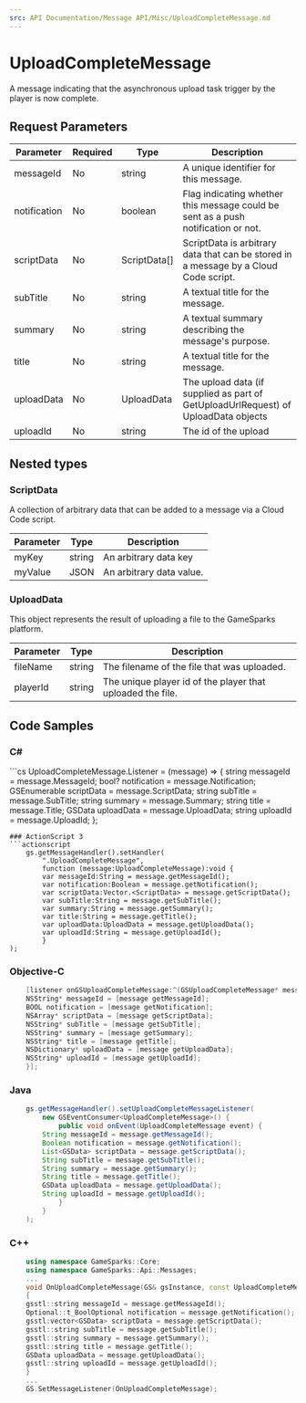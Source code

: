 ```yaml
---
src: API Documentation/Message API/Misc/UploadCompleteMessage.md
---
```


# UploadCompleteMessage


A message indicating that the asynchronous upload task trigger by the player is now complete.


## Request Parameters

Parameter | Required | Type | Description
--------- | -------- | ---- | -----------
messageId | No | string | A unique identifier for this message.
notification | No | boolean | Flag indicating whether this message could be sent as a push notification or not.
scriptData | No | ScriptData[] | ScriptData is arbitrary data that can be stored in a message by a Cloud Code script.
subTitle | No | string | A textual title for the message.
summary | No | string | A textual summary describing the message's purpose.
title | No | string | A textual title for the message.
uploadData | No | UploadData | The upload data (if supplied as part of GetUploadUrlRequest) of UploadData objects
uploadId | No | string | The id of the upload

## Nested types

### ScriptData

A collection of arbitrary data that can be added to a message via a Cloud Code script.

Parameter | Type | Description
--------- | ---- | -----------
myKey | string | An arbitrary data key
myValue | JSON | An arbitrary data value.

### UploadData

This object represents the result of uploading a file to the GameSparks platform.

Parameter | Type | Description
--------- | ---- | -----------
fileName | string | The filename of the file that was uploaded.
playerId | string | The unique player id of the player that uploaded the file.


## Code Samples

<h3>C#</h3>
```cs
	UploadCompleteMessage.Listener = (message) => {
	string messageId = message.MessageId; 
	bool? notification = message.Notification; 
	GSEnumerable<GSData> scriptData = message.ScriptData; 
	string subTitle = message.SubTitle; 
	string summary = message.Summary; 
	string title = message.Title; 
	GSData uploadData = message.UploadData; 
	string uploadId = message.UploadId; 
	};

```
### ActionScript 3
```actionscript
	gs.getMessageHandler().setHandler(
		".UploadCompleteMessage",
		function (message:UploadCompleteMessage):void {
		var messageId:String = message.getMessageId(); 
		var notification:Boolean = message.getNotification(); 
		var scriptData:Vector.<ScriptData> = message.getScriptData(); 
		var subTitle:String = message.getSubTitle(); 
		var summary:String = message.getSummary(); 
		var title:String = message.getTitle(); 
		var uploadData:UploadData = message.getUploadData(); 
		var uploadId:String = message.getUploadId(); 
		}
);

```
### Objective-C
```objectivec
	[listener onGSUploadCompleteMessage:^(GSUploadCompleteMessage* message) {
	NSString* messageId = [message getMessageId]; 
	BOOL notification = [message getNotification]; 
	NSArray* scriptData = [message getScriptData]; 
	NSString* subTitle = [message getSubTitle]; 
	NSString* summary = [message getSummary]; 
	NSString* title = [message getTitle]; 
	NSDictionary* uploadData = [message getUploadData]; 
	NSString* uploadId = [message getUploadId]; 
	}];

```
### Java
```java
	gs.getMessageHandler().setUploadCompleteMessageListener(
		new GSEventConsumer<UploadCompleteMessage>() {
			public void onEvent(UploadCompleteMessage event) {
		String messageId = message.getMessageId(); 
		Boolean notification = message.getNotification(); 
		List<GSData> scriptData = message.getScriptData(); 
		String subTitle = message.getSubTitle(); 
		String summary = message.getSummary(); 
		String title = message.getTitle(); 
		GSData uploadData = message.getUploadData(); 
		String uploadId = message.getUploadId(); 
			}
		}
	);
```
### C++
```cpp
	using namespace GameSparks::Core;
	using namespace GameSparks::Api::Messages;
	...
	void OnUploadCompleteMessage(GS& gsInstance, const UploadCompleteMessage& message)
	{
	gsstl::string messageId = message.getMessageId(); 
	Optional::t_BoolOptional notification = message.getNotification(); 
	gsstl:vector<GSData> scriptData = message.getScriptData(); 
	gsstl::string subTitle = message.getSubTitle(); 
	gsstl::string summary = message.getSummary(); 
	gsstl::string title = message.getTitle(); 
	GSData uploadData = message.getUploadData(); 
	gsstl::string uploadId = message.getUploadId(); 
	}
	...
	GS.SetMessageListener(OnUploadCompleteMessage);
```

